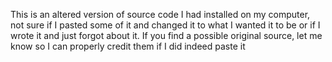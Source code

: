 This is an altered version of source code I had installed on my computer, not sure if I pasted some of it and changed it to what I wanted it to be or if I wrote it and just forgot about it. If you find a possible original source, let me know so I can properly credit them if I did indeed paste it
